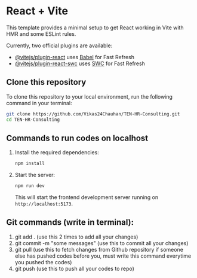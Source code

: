 # React + Vite

This template provides a minimal setup to get React working in Vite with HMR and some ESLint rules.

Currently, two official plugins are available:

- [@vitejs/plugin-react](https://github.com/vitejs/vite-plugin-react/blob/main/packages/plugin-react/README.md) uses [Babel](https://babeljs.io/) for Fast Refresh
- [@vitejs/plugin-react-swc](https://github.com/vitejs/vite-plugin-react-swc) uses [SWC](https://swc.rs/) for Fast Refresh


## Clone this repository

To clone this repository to your local environment, run the following command in your terminal:

```bash
git clone https://github.com/Vikas24Chauhan/TEN-HR-Consulting.git
cd TEN-HR-Consulting
```

## Commands to run codes on localhost

1. Install the required dependencies:
   ```bash
   npm install
   ```

2. Start the server:
   ```bash
   npm run dev
   ```

   This will start the frontend development server running on `http://localhost:5173`.



## Git commands (write in terminal):
1. git add . (use this 2 times to add all your changes)
2. git commit -m "some messages" (use this to commit all your changes)
3. git pull (use this to fetch changes from Github repository if someone else has pushed codes before you, must write this command everytime you pushed the codes)
4. git push (use this to push all your codes to repo)
